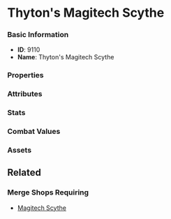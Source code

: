 # Thyton's Magitech Scythe

<no description available>

### Basic Information

- **ID**: 9110
- **Name**: Thyton&#039;s Magitech Scythe

### Properties


### Attributes


### Stats


### Combat Values


### Assets


## Related

### Merge Shops Requiring

- [Magitech Scythe](../merge-shops/133-magitech-scythe.md)


